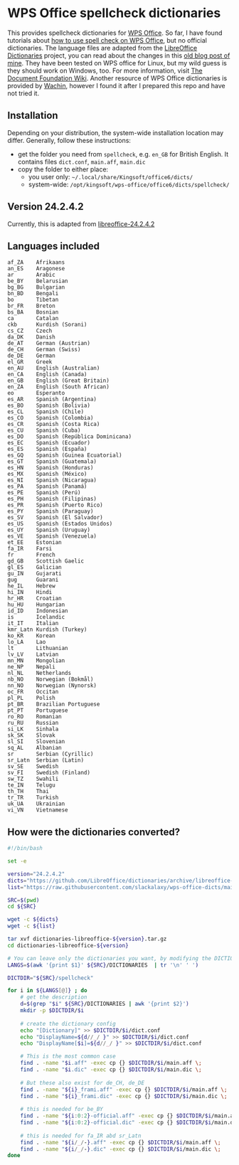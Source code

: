 # WPS Office spellcheck dictionaries

This provides spellcheck dictionaries for [WPS Office](https://www.wps.com/). So far, I have found tutorials about [how to use spell check on WPS Office](https://www.wps.com/academy/how-to-use-the-spell-check-quick-tutorials-1870938/), but no official dictionaries. The language files are adapted from the [LibreOffice Dictionaries](https://github.com/LibreOffice/dictionaries/) project, you can read about the changes in this [old blog post of mine](https://slackalaxy.com/2021/04/03/wps-office-v11-dictionary/). They have been tested on WPS office for Linux, but my wild guess is they should work on Windows, too. For more information, visit [The Document Foundation Wiki](https://wiki.documentfoundation.org/Development/Dictionaries). Another resource of WPS Office dictionaries is provided by [Wachin](https://github.com/wachin/wps-office-all-mui-win-language?tab=readme-ov-file#install-spell-checking-dictionaries), however I found it after I prepared this repo and have not tried it.

## Installation
Depending on your distribution, the system-wide installation location may differ. Generally, follow these instructions:
* get the folder you need from `spellcheck`, e.g. `en_GB` for British English. It contains files `dict.conf`, `main.aff`, `main.dic`
* copy the folder to either place:
   * you user only:  `~/.local/share/Kingsoft/office6/dicts/`
   * system-wide: `/opt/kingsoft/wps-office/office6/dicts/spellcheck/`

## Version 24.2.4.2
Currently, this is adapted from [libreoffice-24.2.4.2](https://github.com/LibreOffice/dictionaries/releases/tag/libreoffice-24.2.4.2)

## Languages included
```
af_ZA    Afrikaans
an_ES    Aragonese
ar       Arabic
be_BY    Belarusian
bg_BG    Bulgarian
bn_BD    Bengali
bo       Tibetan
br_FR    Breton
bs_BA    Bosnian
ca       Catalan
ckb      Kurdish (Sorani)
cs_CZ    Czech
da_DK    Danish
de_AT    German (Austrian)
de_CH    German (Swiss)
de_DE    German
el_GR    Greek
en_AU    English (Australian)
en_CA    English (Canada)
en_GB    English (Great Britain)
en_ZA    English (South African)
eo       Esperanto
es_AR    Spanish (Argentina)
es_BO    Spanish (Bolivia)
es_CL    Spanish (Chile)
es_CO    Spanish (Colombia)
es_CR    Spanish (Costa Rica)
es_CU    Spanish (Cuba)
es_DO    Spanish (República Dominicana)
es_EC    Spanish (Ecuador)
es_ES    Spanish (España)
es_GQ    Spanish (Guinea Ecuatorial)
es_GT    Spanish (Guatemala)
es_HN    Spanish (Honduras)
es_MX    Spanish (México)
es_NI    Spanish (Nicaragua)
es_PA    Spanish (Panamá)
es_PE    Spanish (Perú)
es_PH    Spanish (Filipinas)
es_PR    Spanish (Puerto Rico)
es_PY    Spanish (Paraguay)
es_SV    Spanish (El Salvador)
es_US    Spanish (Estados Unidos)
es_UY    Spanish (Uruguay)
es_VE    Spanish (Venezuela)
et_EE    Estonian
fa_IR    Farsi
fr       French
gd_GB    Scottish Gaelic
gl_ES    Galician
gu_IN    Gujarati
gug      Guarani
he_IL    Hebrew
hi_IN    Hindi
hr_HR    Croatian
hu_HU    Hungarian
id_ID    Indonesian
is       Icelandic
it_IT    Italian
kmr_Latn Kurdish (Turkey)
ko_KR    Korean
lo_LA    Lao
lt       Lithuanian
lv_LV    Latvian
mn_MN    Mongolian
ne_NP    Nepali
nl_NL    Netherlands
nb_NO    Norwegian (Bokmål)
nn_NO    Norwegian (Nynorsk)
oc_FR    Occitan
pl_PL    Polish
pt_BR    Brazilian Portuguese
pt_PT    Portuguese
ro_RO    Romanian
ru_RU    Russian
si_LK    Sinhala
sk_SK    Slovak
sl_SI    Slovenian
sq_AL    Albanian
sr       Serbian (Cyrillic)
sr_Latn  Serbian (Latin)
sv_SE    Swedish
sv_FI    Swedish (Finland)
sw_TZ    Swahili
te_IN    Telugu
th_TH    Thai
tr_TR    Turkish
uk_UA    Ukrainian
vi_VN    Vietnamese
```

## How were the dictionaries converted?
```sh
#!/bin/bash

set -e

version="24.2.4.2"
dicts="https://github.com/LibreOffice/dictionaries/archive/libreoffice-${version}/dictionaries-libreoffice-${version}.tar.gz"
list="https://raw.githubusercontent.com/slackalaxy/wps-office-dicts/main/DICTIONARIES"

SRC=$(pwd)
cd ${SRC}

wget -c ${dicts}
wget -c ${list}

tar xvf dictionaries-libreoffice-${version}.tar.gz
cd dictionaries-libreoffice-${version}

# You can leave only the dictionaries you want, by modifying the DICTIONARIES file
LANGS=$(awk '{print $1}' ${SRC}/DICTIONARIES  | tr '\n' ' ')

DICTDIR="${SRC}/spellcheck"

for i in ${LANGS[@]} ; do
	# get the description
	d=$(grep "$i" ${SRC}/DICTIONARIES | awk '{print $2}')
	mkdir -p $DICTDIR/$i
 
	# create the dictionary config
	echo "[Dictionary]" >> $DICTDIR/$i/dict.conf
	echo "DisplayName=${d//_/ }" >> $DICTDIR/$i/dict.conf
	echo "DisplayName[$i]=${d//_/ }" >> $DICTDIR/$i/dict.conf  

	# This is the most common case  
	find . -name "$i.aff" -exec cp {} $DICTDIR/$i/main.aff \;
	find . -name "$i.dic" -exec cp {} $DICTDIR/$i/main.dic \;
  
	# But these also exist for de_CH, de_DE
	find . -name "${i}_frami.aff" -exec cp {} $DICTDIR/$i/main.aff \;
	find . -name "${i}_frami.dic" -exec cp {} $DICTDIR/$i/main.dic \;  
  
	# this is needed for be_BY
	find . -name "${i:0:2}-official.aff" -exec cp {} $DICTDIR/$i/main.aff \;
	find . -name "${i:0:2}-official.dic" -exec cp {} $DICTDIR/$i/main.dic \;  
  
	# this is needed for fa_IR abd sr_Latn
	find . -name "${i/_/-}.aff" -exec cp {} $DICTDIR/$i/main.aff \;
	find . -name "${i/_/-}.dic" -exec cp {} $DICTDIR/$i/main.dic \;  
done
	
```
